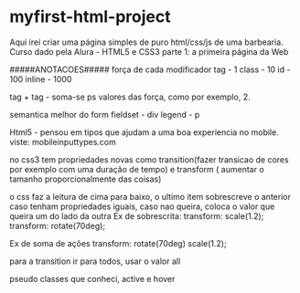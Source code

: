 # myfirst-html-project

Aqui irei criar uma página simples de puro html/css/js de uma barbearia. Curso dado pela Alura - HTML5 e CSS3 parte 1: a primeira página da Web


#####ANOTACOES#####
força de cada modificador
tag - 1
class - 10
id - 100
inline - 1000

tag + tag - soma-se ps valores das força, como por exemplo, 2.



semantica melhor do form
fieldset - div
legend - p

Html5 - pensou em tipos que ajudam a uma boa experiencia no mobile. viste: mobileinputtypes.com

no css3 tem propriedades novas como transition(fazer transicao de cores por exemplo com uma duração de tempo) 
e transform ( aumentar o tamanho proporcionalmente das coisas)

o css faz a leitura de cima para baixo, o ultimo item sobrescreve o anterior caso tenham propriedades iguais, caso nao queira, 
coloca o valor que  queira um do lado da outra
Ex de sobrescrita:
transform: scale(1.2);
transform: rotate(70deg);

Ex de soma de ações
transform: rotate(70deg) scale(1.2);

para a transition ir para todos, usar o valor all

pseudo classes que conheci, active e hover 

